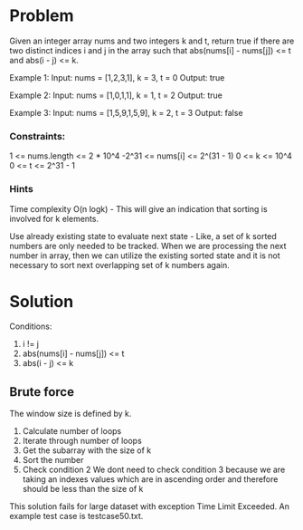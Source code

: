 # Problem
Given an integer array nums and two integers k and t, 
return true if there are two distinct indices i and j 
in the array such that abs(nums[i] - nums[j]) <= t and 
abs(i - j) <= k.

Example 1:
Input: nums = [1,2,3,1], k = 3, t = 0
Output: true

Example 2:
Input: nums = [1,0,1,1], k = 1, t = 2
Output: true

Example 3:
Input: nums = [1,5,9,1,5,9], k = 2, t = 3
Output: false

### Constraints:
1 <= nums.length <= 2 * 10^4
-2^31 <= nums[i] <= 2^(31 - 1)
0 <= k <= 10^4
0 <= t <= 2^31 - 1

### Hints
Time complexity O(n logk) - This will give an indication 
that sorting is involved for k elements.

Use already existing state to evaluate next state - 
Like, a set of k sorted numbers are only needed to be 
tracked. When we are processing the next number in array, 
then we can utilize the existing sorted state and it is 
not necessary to sort next overlapping set of k numbers 
again.

# Solution
Conditions:
1. i != j
2. abs(nums[i] - nums[j]) <= t
3. abs(i - j) <= k

## Brute force
The window size is defined by k.

1. Calculate number of loops
2. Iterate through number of loops
3. Get the subarray with the size of k
4. Sort the number
5. Check condition 2
We dont need to check condition 3 because
we are taking an indexes values which are
in ascending order and therefore should be
less than the size of k

This solution fails for large dataset with
exception Time Limit Exceeded. An example
test case is testcase50.txt.




